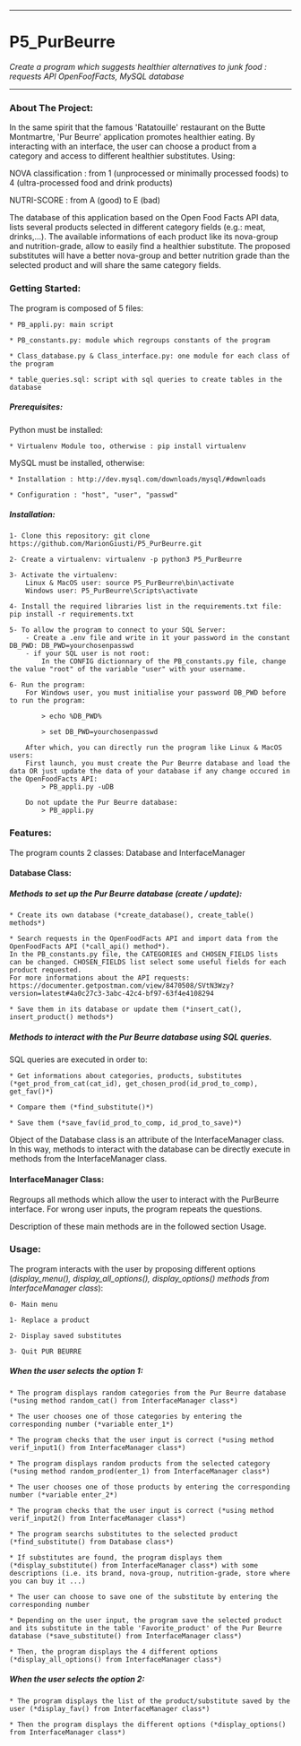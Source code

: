 ****************************************************************************************************************
# P5_PurBeurre
*Create a program which suggests healthier alternatives to junk food : requests API OpenFoofFacts, MySQL database*
*****************************************************************************************************************


### About The Project:

In the same spirit that the famous 'Ratatouille' restaurant on the Butte Montmartre, 'Pur Beurre' application 
promotes healthier eating.
By interacting with an interface, the user can choose a product from a category and access to different healthier 
substitutes. Using:

NOVA classification : from 1 (unprocessed or minimally processed foods) to 4 (ultra-processed food and drink products)

NUTRI-SCORE : from A (good) to E (bad) 

The database of this application based on the Open Food Facts API data, lists several products selected in different
category fields (e.g.: meat, drinks,...). The available informations of each product like its nova-group and nutrition-grade, allow to easily find a healthier 
substitute. The proposed substitutes will have a better nova-group and better nutrition grade than the selected product 
and will share the same category fields.


### Getting Started:

The program is composed of 5 files:

	* PB_appli.py: main script
	
	* PB_constants.py: module which regroups constants of the program
	
	* Class_database.py & Class_interface.py: one module for each class of the program
	
	* table_queries.sql: script with sql queries to create tables in the database
	
	
##### Prerequisites:
Python must be installed:

	* Virtualenv Module too, otherwise : pip install virtualenv
	
MySQL must be installed, otherwise:

	* Installation : http://dev.mysql.com/downloads/mysql/#downloads
	
	* Configuration : "host", "user", "passwd"

##### Installation:

	1- Clone this repository: git clone https://github.com/MarionGiusti/P5_PurBeurre.git
	
	2- Create a virtualenv: virtualenv -p python3 P5_PurBeurre
	
	3- Activate the virtualenv:
		Linux & MacOS user: source P5_PurBeurre\bin\activate
		Windows user: P5_PurBeurre\Scripts\activate
	
	4- Install the required libraries list in the requirements.txt file: pip install -r requirements.txt
		
	5- To allow the program to connect to your SQL Server:
		- Create a .env file and write in it your password in the constant DB_PWD: DB_PWD=yourchosenpasswd
		- if your SQL user is not root: 
			In the CONFIG dictionnary of the PB_constants.py file, change the value "root" of the variable "user" with your username.

	6- Run the program:
		For Windows user, you must initialise your password DB_PWD before to run the program:
			
			> echo %DB_PWD%
			
			> set DB_PWD=yourchosenpasswd
			
		After which, you can directly run the program like Linux & MacOS users:	
		First launch, you must create the Pur Beurre database and load the data OR just update the data of your database if any change occured in the OpenFoodFacts API:
			> PB_appli.py -uDB
			
		Do not update the Pur Beurre database:
			> PB_appli.py


### Features:

The program counts 2 classes: Database and InterfaceManager

#### Database Class:
##### Methods to set up the Pur Beurre database (create / update):

	* Create its own database (*create_database(), create_table() methods*)
	
	* Search requests in the OpenFoodFacts API and import data from the OpenFoodFacts API (*call_api() method*). 
	In the PB_constants.py file, the CATEGORIES and CHOSEN_FIELDS lists can be changed. CHOSEN_FIELDS list select some useful fields for each product requested.
	For more informations about the API requests: https://documenter.getpostman.com/view/8470508/SVtN3Wzy?version=latest#4a0c27c3-3abc-42c4-bf97-63f4e4108294
	
	* Save them in its database or update them (*insert_cat(), insert_product() methods*)


##### Methods to interact with the Pur Beurre database using SQL queries. 

SQL queries are executed in order to:
	
	* Get informations about categories, products, substitutes (*get_prod_from_cat(cat_id), get_chosen_prod(id_prod_to_comp), get_fav()*)
	
	* Compare them (*find_substitute()*)
	
	* Save them (*save_fav(id_prod_to_comp, id_prod_to_save)*)


Object of the Database class is an attribute of the InterfaceManager class. In this way, methods to interact with the database can be directly execute in methods from 
the InterfaceManager class.

#### InterfaceManager Class:
Regroups all methods which allow the user to interact with the PurBeurre interface. 
For wrong user inputs, the program repeats the questions.

Description of these main methods are in the followed section Usage.


### Usage:

The program interacts with the user by proposing different options (*display_menu(), display_all_options(), display_options() methods from InterfaceManager class*): 
	
	0- Main menu
	
	1- Replace a product
	
	2- Display saved substitutes
	
	3- Quit PUR BEURRE
	
	
##### When the user selects the option 1:

	* The program displays random categories from the Pur Beurre database (*using method random_cat() from InterfaceManager class*)
	
	* The user chooses one of those categories by entering the corresponding number (*variable enter_1*)
	
	* The program checks that the user input is correct (*using method verif_input1() from InterfaceManager class*)
	
	* The program displays random products from the selected category (*using method random_prod(enter_1) from InterfaceManager class*)
	
	* The user chooses one of those products by entering the corresponding number (*variable enter_2*)
	
	* The program checks that the user input is correct (*using method verif_input2() from InterfaceManager class*)
	
	* The program searchs substitutes to the selected product (*find_substitute() from Database class*)
	
	* If substitutes are found, the program displays them (*display_substitute() from InterfaceManager class*) with some descriptions (i.e. its brand, nova-group, nutrition-grade, store where you can buy it ...)
	
	* The user can choose to save one of the substitute by entering the corresponding number
	
	* Depending on the user input, the program save the selected product and its substitute in the table 'Favorite_product' of the Pur Beurre database (*save_substitute() from InterfaceManager class*)
	
	* Then, the program displays the 4 different options (*display_all_options() from InterfaceManager class*)
	

##### When the user selects the option 2:

	* The program displays the list of the product/substitute saved by the user (*display_fav() from InterfaceManager class*)
	
	* Then the program displays the different options (*display_options() from InterfaceManager class*)
